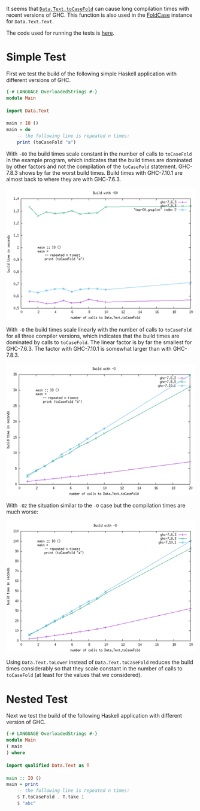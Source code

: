 It seems that
[`Data.Text.toCaseFold`](https://hackage.haskell.org/package/text-1.2.0.4/docs/Data-Text.html#g:8)
can cause long compilation times with recent versions of GHC. This function is
also used in the
[FoldCase](https://hackage.haskell.org/package/case-insensitive-1.2.0.4/docs/Data-CaseInsensitive.html#t:FoldCase)
instance for `Data.Text.Text`.

The code used for running the tests is [here](ToCaseFoldBuildTimes.hs).

Simple Test
===========

First we test the build of the following simple Haskell application with
different versions of GHC.

```haskell
{-# LANGUAGE OverloadedStrings #-}
module Main

import Data.Text

main ∷ IO ()
main = do
    -- the following line is repeated n times:
    print (toCaseFold "a")
```

With `-O0` the build times scale constant in the number of calls to
`toCaseFold` in the example program, which indicates that the build times are
dominated by other factors and not the compilation of the `toCaseFold`
statement. GHC-7.8.3 shows by far the worst build times. Build times with
GHC-7.10.1 are almost back to where they are with GHC-7.6.3.

![Results with -O0 (see below)](images/results-O0.png?raw=true "Results with -O0")

With `-O` the build times scale linearly with the number of calls to
`toCaseFold` for all three compiler versions, which indicates that the build
times are dominated by calls to `toCaseFold`. The linear factor is by far the
smallest for GHC-7.6.3. The factor with GHC-7.10.1 is somewhat larger than with
GHC-7.8.3.

![Results with -O (see below)](images/results-O.png?raw=true "Results with -O")

With `-O2` the situation similar to the `-O` case but the compilation times are
much worse:

![Results with -O2 (see below)](images/results-O2.png?raw=true "Results with -O2")

Using `Data.Text.toLower` instead of `Data.Text.toCaseFold` reduces the build
times considerably so that they scale constant in the number of calls to
`toCaseFold` (at least for the values that we considered).

Nested Test
===========

Next we test the build of the following Haskell application with different
version of GHC.

```haskell
{-# LANGUAGE OverloadedStrings #-}
module Main
( main
) where

import qualified Data.Text as T

main :: IO ()
main = print
    -- the following line is repeated n times:
    $ T.toCaseFold . T.take 1
    $ "abc"
```




